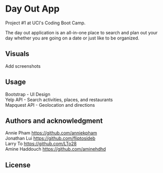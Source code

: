 # Day Out App

Project #1 at UCI's Coding Boot Camp.

The day out application is an all-in-one place to search and plan out your day whether you are going on a date or just like to be organized.

## Visuals

Add screenshots

## Usage

Bootstrap - UI Design
<br>
Yelp API - Search activities, places, and restaurants
<br>
Mapquest API - Geolocation and directions

## Authors and acknowledgment

Annie Pham      https://github.com/anniekpham
<br>
Jonathan Lui    https://github.com/fliptosideb
<br>
Larry To        https://github.com/LTo28
<br>
Amine Haddouch  https://github.com/aminehdhd


## License
